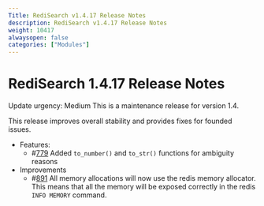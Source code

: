 ```yaml
---
Title: RediSearch v1.4.17 Release Notes
description: RediSearch v1.4.17 Release Notes
weight: 10417
alwaysopen: false
categories: ["Modules"]
---
```

# RediSearch 1.4.17 Release Notes

Update urgency: Medium
This is a maintenance release for version 1.4.

This release improves overall stability and provides fixes for founded issues.

* Features:
  * #[779](https://github.com/RediSearch/RediSearch/issues/779) Added `to_number()` and `to_str()` functions for ambiguity reasons
* Improvements
  * #[891](https://github.com/RediSearch/RediSearch/issues/891) All memory allocations will now use the redis memory allocator.  This means that all the memory will be exposed correctly in the redis `INFO MEMORY` command.